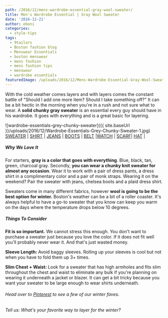 ```yaml
---
path: /2016/12/mens-wardrobe-essential-gray-wool-sweater/
title: Men's Wardrobe Essential | Gray Wool Sweater
date: '2016-12-21'
author: eboni
categories:
  - style-tips
tags:
  - 9tailors
  - Boston fashion blog
  - Menswear Essentials
  - boston menswear
  - mens fashion
  - mens fashion tips
  - menswear
  - wardrobe essentials
featuredImage: /uploads/2016/12/Mens-Wardrobe-Essential-Gray-Wool-Sweater-e1482360692692.jpg
---
```

With the cold weather comes layers and with layers comes the constant battle of "Should I add one more item? Should I take something off?" It can be a bit hectic in the morning when you're in a rush and not sure what to wear. A **solid chunky gray sweater** is an essential every guy should have in his wardrobe. It goes with everything and is a great basic for layering.

![wardrobe-essentials-grey-chunky-sweater]({{ site.baseUrl }}/uploads/2016/12/Wardrobe-Essentials-Grey-Chunky-Sweater-1.jpg)
[SWEATER](https://www.jcrew.com/p/mens_category/sweaters/wool/american-wool-sweater-with-imperial-yarn/F9926) | [SHIRT](https://www.jcrew.com/p/mens_category/shirts/secretwash/secret-wash-shirt-in-devon-check/F8052?srcCode=AFFIMPOLYVORE_tops) | [JEANS](https://www.jcrew.com/p/F4061?srcCode=AFFIMPOLYVORE_jeans) | [BOOTS](http://www.colehaan.com/warren-waterproof-chelsea-chestnut-waterproof/889203232865.html?utm_source=Polyvore&utm_medium=CSE&utm_term=men%27s%20shoes&utm_content=c17898667&utm_campaign=Polyvore) | [BELT](https://www.mrporter.com/en-us/mens/jean_shop/4cm-brown-leather-belt/661651?cm_mmc=LinkshareUS-_-Hy3bqNL2jtQ-_-Custom-_-LinkBuilder&ranMID=36592&ranEAID=Hy3bqNL2jtQ&ranSiteID=Hy3bqNL2jtQ&siteID=Hy3bqNL2jtQ-eKsjrRB_qTEEy_Y_DHEFrw) |[WATCH](https://www.danielwellington.com/us/classic-sheffield) | [SCARF](https://www.jcrew.com/p/mens_category/scarveshatsgloves/abraham-moon-for-jcrew-wool-scarf/E3870?color_name=camel-burgundy-navy&srcCode=AFFIMPOLYVORE_scarves)| [HAT](http://www.hm.com/us/product/39655?article=39655-D) |

##### **Why We Love It**

For starters, **gray is a color that goes with everything**. Blue, black, tan, green, charcoal gray. Secondly, **you can wear a chunky knit sweater for almost any occasion**. Wear it to work with a pair of dress pants, a dress shirt in a complimentary color and a pair of monk straps. Wearing it on the weekend? Pair the sweater with jeans, chelsea boots and a plaid dress shirt. 

Sweaters come in many different fabrics, however **wool is going to be the best option for winter.** Boston's weather can be a bit of a roller coaster. It's always helpful to have a go-to sweater that you know can keep you warm on the days where the temperature drops below 10 degrees. 

##### **Things To Consider**

**Fit is so important.** We cannot stress this enough. You don't want to purchase a sweater just because you love the color. If it does not fit well you'll probably never wear it. And that's just wasted money.

**Sleeve Length:** Avoid baggy sleeves. Rolling up your sleeves is cool but not when you have to fold them up 3+ times.

**Slim Chest + Waist:** Look for a sweater that has high armholes and fits slim throughout the chest and waist to eliminate any bulk if you're planning on wearing it underneath a jacket or blazer. It can get a bit tricky because you want your sweater to be large enough to wear shirts underneath.

###### Head over to [Pinterest](https://www.pinterest.com/9tailors/a-winter-at-work/) to see a few of our winter faves.

###### Tell us: What's your favorite way to layer for the winter?